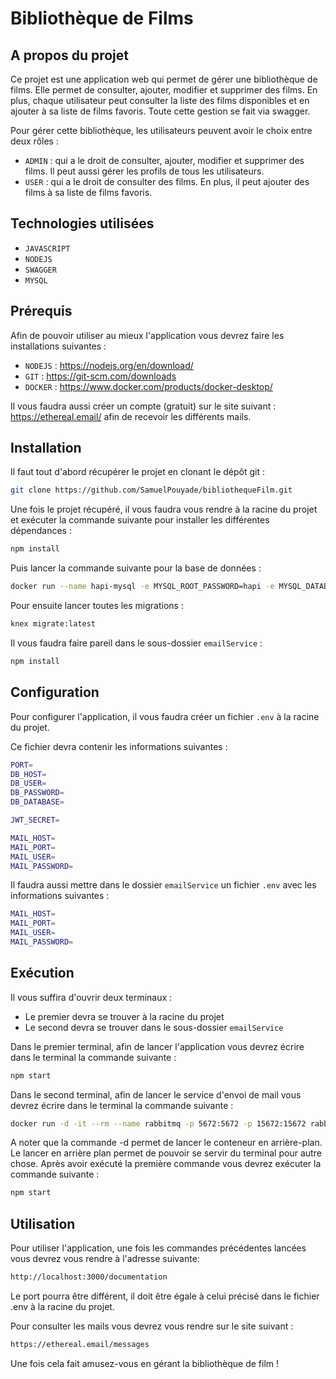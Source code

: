 # Bibliothèque de Films

## A propos du projet

Ce projet est une application web qui permet de gérer une bibliothèque de films. 
Elle permet de consulter, ajouter, modifier et supprimer des films. 
En plus, chaque utilisateur peut consulter la liste des films disponibles et en ajouter à sa liste de films favoris.
Toute cette gestion se fait via swagger.

Pour gérer cette bibliothèque, les utilisateurs peuvent avoir le choix entre deux rôles :
- `ADMIN` : qui a le droit de consulter, ajouter, modifier et supprimer des films. Il peut aussi gérer les profils de tous les utilisateurs.
- `USER` : qui a le droit de consulter des films. En plus, il peut ajouter des films à sa liste de films favoris.

## Technologies utilisées

- `JAVASCRIPT`
- `NODEJS`
- `SWAGGER`
- `MYSQL` 


## Prérequis

Afin de pouvoir utiliser au mieux l'application vous devrez faire les installations suivantes :

- `NODEJS` : https://nodejs.org/en/download/
- `GIT` : https://git-scm.com/downloads
- `DOCKER` : https://www.docker.com/products/docker-desktop/

Il vous faudra aussi créer un compte (gratuit) sur le site suivant : https://ethereal.email/ afin de recevoir les différents mails.

## Installation

Il faut tout d'abord récupérer le projet en clonant le dépôt git :

```bash 
git clone https://github.com/SamuelPouyade/bibliothequeFilm.git
```
Une fois le projet récupéré, il vous faudra vous rendre à la racine du projet et exécuter la commande suivante pour installer les différentes dépendances :

```bash
npm install
```

Puis lancer la commande suivante pour la base de données :

```bash
docker run --name hapi-mysql -e MYSQL_ROOT_PASSWORD=hapi -e MYSQL_DATABASE=user -p 3307:3306 -d mysql:8
```

Pour ensuite lancer toutes les migrations :

```bash
knex migrate:latest
```


Il vous faudra faire pareil dans le sous-dossier `emailService` :

```bash
npm install
```

## Configuration

Pour configurer l'application, il vous faudra créer un fichier `.env` à la racine du projet.

Ce fichier devra contenir les informations suivantes :

```bash
PORT=
DB_HOST=
DB_USER=
DB_PASSWORD=
DB_DATABASE=

JWT_SECRET=

MAIL_HOST=
MAIL_PORT=
MAIL_USER=
MAIL_PASSWORD=
```

Il faudra aussi mettre dans le dossier `emailService` un fichier `.env` avec les informations suivantes :

```bash
MAIL_HOST=
MAIL_PORT=
MAIL_USER=
MAIL_PASSWORD=
```

## Exécution

Il vous suffira d'ouvrir deux terminaux : 

- Le premier devra se trouver à la racine du projet
- Le second devra se trouver dans le sous-dossier `emailService`

Dans le premier terminal, afin de lancer l'application vous devrez écrire dans le terminal la commande suivante :

```bash
npm start
```

Dans le second terminal, afin de lancer le service d'envoi de mail vous devrez écrire dans le terminal la commande suivante :

```bash
docker run -d -it --rm --name rabbitmq -p 5672:5672 -p 15672:15672 rabbitmq:3.12-management
```
A noter que la commande -d permet de lancer le conteneur en arrière-plan. 
Le lancer en arrière plan permet de pouvoir se servir du terminal pour autre chose. 
Après avoir exécuté la première commande vous devrez exécuter la commande suivante :

```bash
npm start
```


## Utilisation

Pour utiliser l'application, une fois les commandes précédentes lancées vous devrez vous rendre à l'adresse suivante:

```bash
http://localhost:3000/documentation
```

Le port pourra être différent, il doit être égale à celui précisé dans le fichier .env à la racine du projet.

Pour consulter les mails vous devrez vous rendre sur le site suivant : 

```bash
https://ethereal.email/messages
```

Une fois cela fait amusez-vous en gérant la bibliothèque de film !